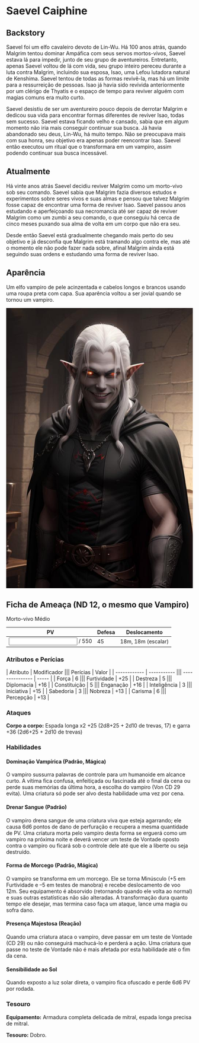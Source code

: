 # Saevel Caiphine

## Backstory

Saevel foi um elfo cavaleiro devoto de Lin-Wu. Há 100 anos atrás, quando Malgrim tentou dominar Ampáfica com seus servos mortos-vivos, Saevel estava lá para impedir, junto de seu grupo de aventureiros. Entretanto, apenas Saevel voltou de lá com vida, seu grupo inteiro pereceu durante a luta contra Malgrim, incluindo sua esposa, Isao, uma Lefou lutadora natural de Kenshima. Saevel tentou de todas as formas revivê-la, mas há um limite para a ressurreição de pessoas. Isao já havia sido revivida anteriormente por um clérigo de Thyatis e o espaço de tempo para reviver alguém com magias comuns era muito curto.

Saevel desistiu de ser um aventureiro pouco depois de derrotar Malgrim e dedicou sua vida para encontrar formas diferentes de reviver Isao, todas sem sucesso. Saevel estava ficando velho e cansado, sabia que em algum momento não iria mais conseguir continuar sua busca. Já havia abandonado seu deus, Lin-Wu, há muito tempo. Não se preocupava mais com sua honra, seu objetivo era apenas poder reencontrar Isao. Saevel então executou um ritual que o transformara em um vampiro, assim podendo continuar sua busca incessável.

## Atualmente

Há vinte anos atrás Saevel decidiu reviver Malgrim como um morto-vivo sob seu comando. Saevel sabia que Malgrim fazia diversos estudos e experimentos sobre seres vivos e suas almas e pensou que talvez Malgrim fosse capaz de encontrar uma forma de reviver Isao. Saevel passou anos estudando e aperfeiçoando sua necromancia até ser capaz de reviver Malgrim como um zumbi a seu comando, o que conseguiu há cerca de cinco meses puxando sua alma de volta em um corpo que não era seu.

Desde então Saevel está gradualmente chegando mais perto do seu objetivo e já desconfia que Malgrim está tramando algo contra ele, mas até o momento ele não pode fazer nada sobre, afinal Malgrim ainda está seguindo suas ordens e estudando uma forma de reviver Isao.

## Aparência

Um elfo vampiro de pele acinzentada e cabelos longos e brancos usando uma roupa preta com capa. Sua aparência voltou a ser jovial quando se tornou um vampiro.

![Saevel Caiphine](../../../assets/images/saevel.jpeg)

## Ficha de Ameaça (ND 12, o mesmo que Vampiro)

Morto-vivo Médio

| PV                                    | Defesa | Deslocamento        |
| ------------------------------------- | ------ | ------------------- |
| <input type="number" min="0" /> / 550 | 45     | 18m, 18m (escalar)  |

### Atributos e Perícias

| Atributo     | Modificador ||| Perícias        | Valor |
| ------------ | ----------- ||| --------------- | ----- |
| Força        | 6           ||| Furtividade     | +25   |
| Destreza     | 5           ||| Diplomacia      | +16   |
| Constituição | 5           ||| Enganação       | +16   |
| Inteligência | 3           ||| Iniciativa      | +15   |
| Sabedoria    | 3           ||| Nobreza         | +13   |
| Carisma      | 6           ||| Percepção       | +13   |

### Ataques

**Corpo a corpo:** Espada longa x2 +25 (2d8+25 + 2d10 de trevas, 17) e garra +36 (2d6+25 + 2d10 de trevas)

### Habilidades

#### Dominação Vampírica (Padrão, Mágica)

O vampiro sussurra palavras de controle para um humanoide em alcance curto. A vítima fica confusa, enfeitiçada ou fascinada até o final da cena ou perde suas memórias da última hora, a escolha do vampiro (Von CD 29 evita). Uma criatura só pode ser alvo desta habilidade uma vez por cena.

#### Drenar Sangue (Padrão)

O vampiro drena sangue de uma criatura viva que esteja agarrando; ele causa 6d6 pontos de dano de perfuração e recupera a mesma quantidade de PV. Uma criatura morta pelo vampiro desta forma se erguerá como um vampiro na próxima noite e deverá vencer um teste de Vontade oposto contra o vampiro ou ficará sob o controle dele até que ele a liberte ou seja destruído.

#### Forma de Morcego (Padrão, Mágica)

O vampiro se transforma em um morcego. Ele se torna Minúsculo (+5 em Furtividade e –5 em testes de manobra) e recebe deslocamento de voo 12m. Seu equipamento é absorvido (retornando quando ele volta ao normal) e suas outras estatísticas não são alteradas. A transformação dura quanto tempo ele desejar, mas termina caso faça um ataque, lance uma magia ou sofra dano.

#### Presença Majestosa (Reação)

Quando uma criatura ataca o vampiro, deve passar em um teste de Vontade (CD 29) ou não conseguirá machucá-lo e perderá a ação. Uma criatura que passe no teste de Vontade não é mais afetada por esta habilidade até o fim da cena.

#### Sensibilidade ao Sol

Quando exposto a luz solar direta, o vampiro fica ofuscado e perde 6d6 PV por rodada.

### Tesouro

**Equipamento:** Armadura completa delicada de mitral, espada longa precisa de mitral.

**Tesouro:** Dobro.
